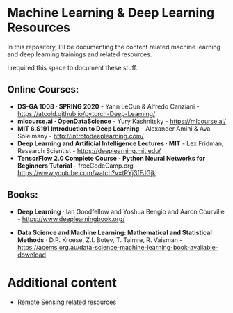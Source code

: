 # Machine Learning & Deep Learning Resources

In this repository, I'll be documenting the content related machine learning and deep learning trainings and related resources.

I required this space to document these stuff.

## Online Courses:

- **DS-GA 1008 · SPRING 2020** - Yann LeCun & Alfredo Canziani - https://atcold.github.io/pytorch-Deep-Learning/
- **mlcourse.ai · OpenDataScience** - Yury Kashnitsky - https://mlcourse.ai/
- **MIT 6.S191 Introduction to Deep Learning** - Alexander Amini & Ava Soleimany - http://introtodeeplearning.com/
- **Deep Learning and Artificial Intelligence Lectures · MIT** - Lex Fridman, Research Scientist - https://deeplearning.mit.edu/
- **TensorFlow 2.0 Complete Course - Python Neural Networks for Beginners Tutorial** - freeCodeCamp.org - https://www.youtube.com/watch?v=tPYj3fFJGjk

## Books:

- **Deep Learning** · Ian Goodfellow and Yoshua Bengio and Aaron Courville - https://www.deeplearningbook.org/

- **Data Science and Machine Learning: Mathematical and Statistical Methods** · D.P. Kroese, Z.I. Botev, T. Taimre, R. Vaisman - https://acems.org.au/data-science-machine-learning-book-available-download

# Additional content
- [Remote Sensing related resources](./remote_sensing/README.md)
